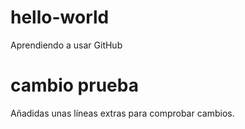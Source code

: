 # hello-world
Aprendiendo a usar GitHub

# cambio prueba
Añadidas unas líneas extras para comprobar cambios.
